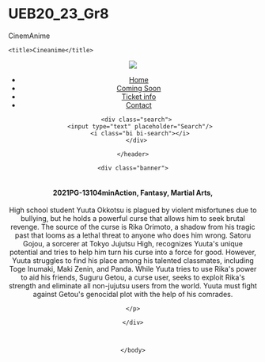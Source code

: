 # UEB20_23_Gr8
CinemAnime

<!DOCTYPE html>
<html lang="en">
<head>
    <meta charset="UTF-8">
    <meta name="viewport" content="width=device-width, initial-scale=1.0">
    <link rel="stylesheet" href="./css/Untitled-1">

    <title>Cineanime</title>
</head>
<body>
    <header>
      <a href="#" class="logo"><img src="cineanimeeee.png"></a>
      <ul class="nav">
        <li><a href="#">Home</a></li>
        <li><a href="#">Coming Soon</a></li>
        <li><a href="#">Ticket info</a></li>
        <li><a href="#">Contact</a></li>
      </ul>

      <div class="search">
        <input type="text" placeholder="Search"/>
        <i class="bi bi-search"></i>
      </div>

    </header>

    <div class="banner">

<div class="content">
    <img src="https://images.fanart.tv/fanart/jujutsu-kaisen-0-the-movie-61a777b9626d2.png" alt="" class="movie-title">
    <h4><span>2021</span>PG-13<span>104min</span>Action, Fantasy, Martial Arts, </h4>
    <p>
        High school student Yuuta Okkotsu is plagued by violent misfortunes due to bullying, but he holds a powerful curse that allows him to seek brutal revenge. The source of the curse is Rika Orimoto, a shadow from his tragic past that looms as a lethal threat to anyone who does him wrong. Satoru Gojou, a sorcerer at Tokyo Jujutsu High, recognizes Yuuta's unique potential and tries to help him turn his curse into a force for good. However, Yuuta struggles to find his place among his talented classmates, including Toge Inumaki, Maki Zenin, and Panda. While Yuuta tries to use Rika's power to aid his friends, Suguru Getou, a curse user, seeks to exploit Rika's strength and eliminate all non-jujutsu users from the world. Yuuta must fight against Getou's genocidal plot with the help of his comrades.



    </p>
</div>

    </div>



    </body>
    
